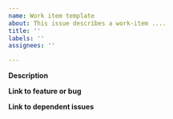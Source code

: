 ```yaml
---
name: Work item template
about: This issue describes a work-item ....
title: ''
labels: ''
assignees: ''

---
```

<!--
  Please do
  - label with affected components
  - replace below italics text with corresponding info for this new issue
-->

**Description**

<!--
  Add a description of the work-itemn. Motivate briefly why we need this work item, what it will change, and what it needs to finish it.
-->

**Link to feature or bug**
<!--
  Please add link to any applicable feature or bug.
-->

**Link to dependent issues**
<!-- 
  Please link to any other work-item this issue depends on.
-->
